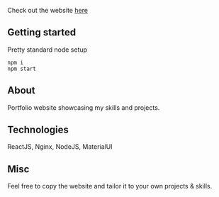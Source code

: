 Check out the website [here](https://zubyjaved.com)

## Getting started
Pretty standard node setup
```
npm i
npm start
```

## About
Portfolio website showcasing my skills and projects. 

## Technologies
ReactJS, Nginx, NodeJS, MaterialUI

## Misc

Feel free to copy the website and tailor it to your own projects & skills.